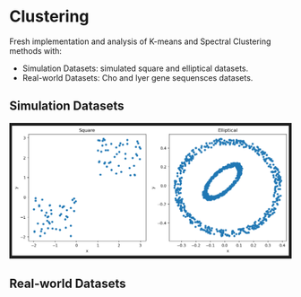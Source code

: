 # Clustering
Fresh implementation and analysis of K-means and Spectral Clustering methods with:

- Simulation Datasets: simulated square and elliptical datasets.
- Real-world Datasets: Cho and Iyer gene sequensces datasets.

## Simulation Datasets

![Simulation Datasets](imgs/sim_data.png)

## Real-world Datasets
